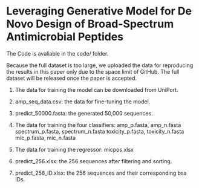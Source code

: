 # Leveraging Generative Model for De Novo Design of Broad-Spectrum Antimicrobial Peptides

The Code is avaliable in the code/ folder.

Because the full dataset is too large, we uploaded the data for reproducing the results in this paper only due to the space limit of GitHub. The full dataset will be released once the paper is accepted. 

1. The data for training the model can be downloaded from UniPort.

2. amp_seq_data.csv: the data for fine-tuning the model.
3. predict_50000.fasta: the generated 50,000 sequences.

4. The data for training the four classifiers: 
 amp_p.fasta, amp_n.fasta
 spectrum_p.fasta, spectrum_n.fasta
 toxicity_p.fasta, toxicity_n.fasta
 mic_p.fasta, mic_n.fasta

5. The data for training the regressor: micpos.xlsx

6. predict_256.xlsx: the 256 sequences after filtering and sorting.

7. predict_256_ID.xlsx: the 256 sequences and their corresponding bsa IDs.
